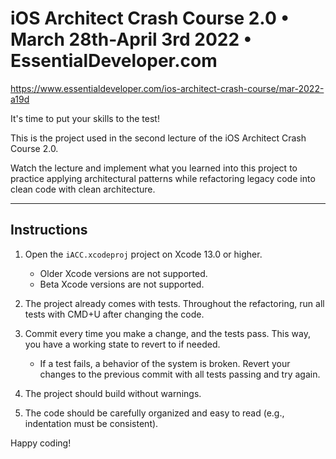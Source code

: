 # iOS Architect Crash Course 2.0 • March 28th-April 3rd 2022 • EssentialDeveloper.com

https://www.essentialdeveloper.com/ios-architect-crash-course/mar-2022-a19d

It's time to put your skills to the test!

This is the project used in the second lecture of the iOS Architect Crash Course 2.0.

Watch the lecture and implement what you learned into this project to practice applying architectural patterns while refactoring legacy code into clean code with clean architecture.

---

## Instructions

1) Open the `iACC.xcodeproj` project on Xcode 13.0 or higher.

	- Older Xcode versions are not supported.
	- Beta Xcode versions are not supported.

2) The project already comes with tests. Throughout the refactoring, run all tests with CMD+U after changing the code.

3) Commit every time you make a change, and the tests pass. This way, you have a working state to revert to if needed.

	- If a test fails, a behavior of the system is broken. Revert your changes to the previous commit with all tests passing and try again.

4) The project should build without warnings.

5) The code should be carefully organized and easy to read (e.g., indentation must be consistent).

Happy coding!
